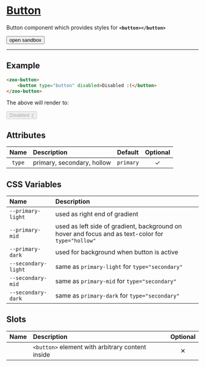 # [Button](#button)

Button component which provides styles for **`<button></button>`**

<zoo-button class="sandbox-btn">
	<button type="button" onclick="openSandbox('zoo-button')">open sandbox</button>
</zoo-button>
<template id="zoo-button-template">
	<form>
		<zoo-select>
			<label slot="label">Type</label>
			<select slot="select" data-type="attr" data-attrname="type">
				<option value="">none</option>
				<option value="primary">primary</option>
				<option value="secondary">secondary</option>
				<option value="hollow">hollow</option>
			</select>
		</zoo-select>
		<zoo-input>
			<label slot="label">--primary-light CSS Custom Property</label>
			<input slot="input" type="color" data-type="css" data-cssname="--primary-light">
		</zoo-input>
		<zoo-input>
			<label slot="label">--primary-mid CSS Custom Property</label>
			<input slot="input" type="color" data-type="css" data-cssname="--primary-mid">
		</zoo-input>
		<zoo-input>
			<label slot="label">--primary-dark CSS Custom Property</label>
			<input slot="input" type="color" data-type="css" data-cssname="--primary-dark">
		</zoo-input>
		<zoo-input>
			<label slot="label">--secondary-light CSS Custom Property</label>
			<input slot="input" type="color" data-type="css" data-cssname="--secondary-light">
		</zoo-input>
		<zoo-input>
			<label slot="label">--secondary-mid CSS Custom Property</label>
			<input slot="input" type="color" data-type="css" data-cssname="--secondary-mid">
		</zoo-input>
		<zoo-input>
			<label slot="label">--secondary-dark CSS Custom Property</label>
			<input slot="input" type="color" data-type="css" data-cssname="--secondary-dark">
		</zoo-input>
		<zoo-input>
			<label slot="label">Slot</label>
			<textarea slot="input" data-type="slot" data-slotname=""><button type="button">Button</button></textarea>
		</zoo-input>
		<h3>Rendered output</h3>
		<output>
<zoo-button>
	<button type="button">Button</button>
</zoo-button>
		</output>
		<h3>HTML code</h3>
		<pre class=" language-html"><code></code></pre>
	</form>
</template>

***

## Example

```HTML
<zoo-button>
	<button type="button" disabled>Disabled :(</button>
</zoo-button>
```

The above will render to:

<zoo-button>
	<button type="button" disabled>Disabled :(</button>
</zoo-button>

## Attributes

| **Name** | **Description**            | **Default** | **Optional** |
| :------: | :------------------------- | :---------- | :----------: |
|  `type`  | primary, secondary, hollow | `primary`   |   &#10003;   |

## CSS Variables

| **Name**            | **Description**                                                                                    |
| :------------------ | :------------------------------------------------------------------------------------------------- |
| `--primary-light`   | used as right end of gradient                                                                      |
| `--primary-mid`     | used as left side of gradient, background on hover and focus and as text-color for `type="hollow"` |
| `--primary-dark`    | used for background when button is active                                                          |
| `--secondary-light` | same as `primary-light` for `type="secondary"`                                                     |
| `--secondary-mid`   | same as `primary-mid` for `type="secondary"`                                                       |
| `--secondary-dark`  | same as `primary-dark` for `type="secondary"`                                                      |

## Slots

| **Name** | **Description**                                  | **Optional** |
| :------: | :----------------------------------------------- | :----------: |
|          | `<button>` element with arbitrary content inside |   &#10005;   |
